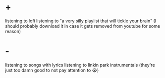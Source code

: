 # +
listening to lofi
listening to "a very silly playlist that will tickle your brain" (I should probably download it in case it gets removed from youtube for some reason)
# -
listening to songs with lyrics
listening to linkin park instrumentals (they're just too damn good to not pay attention to 😭)